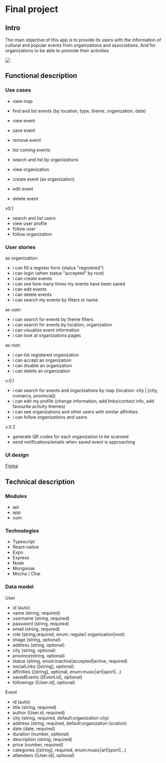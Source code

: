 # Final project

## Intro
The main objective of this app is to provide its users with the information of cultural and popular events from organizations and associations. And for organizations to be able to promote their activities

![](https://media.giphy.com/media/bVcpc4QFNUxkOfCw0E/giphy.gif?cid=790b7611pfkhlontxh9tfrgq291f8sldk4ylh5rqejl0ilfb&ep=v1_gifs_search&rid=giphy.gif&ct=g)

## Functional description

### Use cases

- view map
- find and list events (by location, type, theme, organization, date)
- view event
- save event
- remove event
- list coming events

- search and list by organizations 
- view organization

- create event (as organization)
- edit event
- delete event

v0.1
- search and list users
- view user profile
- follow user
- follow organization


### User stories
as organization:
- i can fill a register form (status "registered")
- i can login (when status "accepted" by root) 
- i can create events
- i can see how many times my events have been saved
- i can edit events
- i can delete events
- i can search my events by filters or name


as user:
- i can search for events by theme filters
- i can search for events by location, organization
- i can visualize event information
- i can look at organizations pages


as root:
- i can list registered organization
- i can accept an organization
- i can disable an organization
- i can delete an organization

v.0.1
- i can search for events and organizations by map (location: city | [city, comarca, província])
- i can edit my profile (change information, add links/contact info, add favourite activity themes)
- i can see organizations and other users with similar affinities
- i can follow organizations and users

v.0.2
- generate QR codes for each organization to be scanned
- send notifications/emails when saved event is approaching

### UI design
[Figma](https://www.figma.com/design/ysEOMIDvNCjH4jZNjZeWKx/Untitled?node-id=1-2)

## Technical description

### Modules
- api
- app
- com

### Technologies
- Typescript
- React-native
- Expo
- Express
- Node
- Mongoose
- Mocha / Chai


### Data model

User
- id (auto)
- name (string, required)
- username (string, required)
- password (string, required)
- email (string, required)
- role (string,required, enum: regular| organization|root)
- image (string, optional)
- address (string, optional)
- city (string, optional)
- province(string, optional)
- status (string, enum:inactive|accepted|active, required)
- socialLinks ([string], optional)
- affinities ([string], optional, enum:music|art|sport|...)
- savedEvents ([Event.id], optional)
- followings ([User.id], optional)


Event
- id (auto)
- title (string, required)
- author (User.id, required)
- city (string, required, default:organization city)
- address (string, required, default:organization location)
- date (date, required)
- duration (number, optional)
- description (string, required)
- price (number, required)
- categories ([string], required, enum:music|art|sport|...)
- attendees ([User.id], optional)